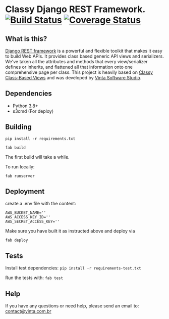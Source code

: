 # Classy Django REST Framework. [![Build Status](https://travis-ci.org/vintasoftware/classy-django-rest-framework.svg?branch=develop)](https://travis-ci.org/vintasoftware/classy-django-rest-framework) [![Coverage Status](https://coveralls.io/repos/github/vintasoftware/classy-django-rest-framework/badge.svg?branch=develop)](https://coveralls.io/github/vintasoftware/classy-django-rest-framework?branch=develop)

## What is this?

[Django REST framework](http://www.django-rest-framework.org) is a powerful and flexible toolkit that makes it easy to build Web APIs. It provides class based generic API views and serializers. We've taken all the attributes and methods that every view/serializer defines or inherits, and flattened all that information onto one comprehensive page per class. This project is heavily based on [Classy Class-Based Views](http://ccbv.co.uk) and was developed by [Vinta Software Studio](http://www.vinta.com.br).

## Dependencies
* Python 3.8+
* s3cmd (For deploy)

## Building

`pip install -r requirements.txt`

`fab build`

The first build will take a while.

To run locally:

`fab runserver`

## Deployment

create a .env file with the content:

```
AWS_BUCKET_NAME=''
AWS_ACCESS_KEY_ID=''
AWS_SECRET_ACCESS_KEY=''
```

Make sure you have built it as instructed above and deploy via

`fab deploy`

## Tests

Install test dependencies:
`pip install -r requirements-test.txt`

Run the tests with:
`fab test`

## Help
If you have any questions or need help, please send an email to: contact@vinta.com.br
